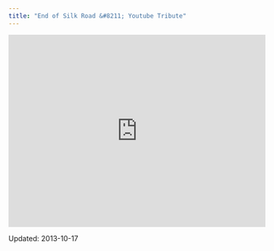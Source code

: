 ```yaml
---
title: "End of Silk Road &#8211; Youtube Tribute"
---
```



<iframe width="507" height="380" src="http://www.youtube.com/embed/Di5NSU5yuKE?feature=oembed" frameborder="0" allowfullscreen></iframe>		</div>
    

    

Updated: 2013-10-17